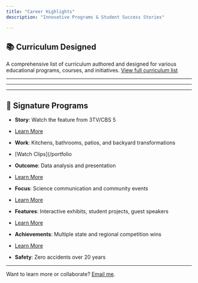 ```yaml
---
title: "Career Highlights"
description: "Innovative Programs & Student Success Stories"

---
```


## 📚 Curriculum Designed

A comprehensive list of curriculum authored and designed for various educational programs, courses, and initiatives. [View full curriculum list](/portfolio-mj/projects/curriculum-designed/)

---

---


---

## 🚀 Signature Programs

- **Story**: Watch the feature from 3TV/CBS 5
- [Learn More](/portfolio-mj/projects/silver-apple-award/)

- **Work**: Kitchens, bathrooms, patios, and backyard transformations
- [Watch Clips](/portfolio

- **Outcome**: Data analysis and presentation
- [Learn More](/portfolio-mj/projects/zephyr/)

- **Focus**: Science communication and community events
- [Learn More](/portfolio-mj/projects/phoenix-neutrino/)

- **Features**: Interactive exhibits, student projects, guest speakers
- [Learn More](/portfolio-mj/projects/space-night/)

- **Achievements**: Multiple state and regional competition wins
- [Learn More](/portfolio-mj/projects/robotics/)

- **Safety**: Zero accidents over 20 years

---

Want to learn more or collaborate? [Email me](mailto:stramark@gmail.com).
